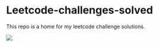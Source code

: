 # Leetcode-challenges-solved

This repo is a home for my leetcode challenge solutions.

<a href="https://github.com/bisrat-walle/Leetcode-challenges-solved">
  <img align="center" src="https://github-readme-stats.vercel.app/api/pin/?username=bisrat-walle&repo=Leetcode-challenges-solved" />
</a>
